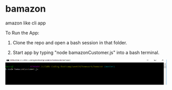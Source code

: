 # bamazon
amazon like cli app


To Run the App:

1. Clone the repo and open a bash session in that folder.

2.  Start app by typing "node bamazonCustomer.js" into a bash terminal.

![ScreenShot](./img/step1.png?raw=true "Step 1")